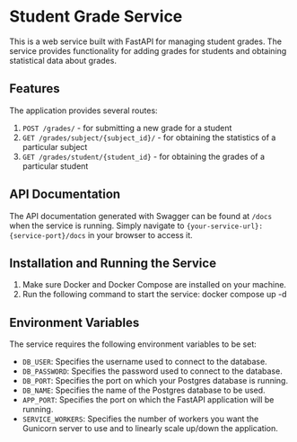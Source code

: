# Student Grade Service

This is a web service built with FastAPI for managing student grades. The service provides functionality for adding grades for students and obtaining statistical data about grades.

## Features

The application provides several routes:

1. `POST /grades/` - for submitting a new grade for a student
2. `GET /grades/subject/{subject_id}/` - for obtaining the statistics of a particular subject
3. `GET /grades/student/{student_id}` - for obtaining the grades of a particular student

## API Documentation

The API documentation generated with Swagger can be found at `/docs` when the service is running. Simply navigate to `{your-service-url}:{service-port}/docs` in your browser to access it.


## Installation and Running the Service

1. Make sure Docker and Docker Compose are installed on your machine.
2. Run the following command to start the service: docker compose up -d

## Environment Variables

The service requires the following environment variables to be set:

- `DB_USER`: Specifies the username used to connect to the database.
- `DB_PASSWORD`: Specifies the password used to connect to the database.
- `DB_PORT`: Specifies  the port on which your Postgres database is running.
- `DB_NAME`: Specifies the name of the Postgres database to be used.
- `APP_PORT`: Specifies the port on which the FastAPI application will be running.
- `SERVICE_WORKERS`: Specifies the number of workers you want the Gunicorn server to use and to linearly scale up/down the application.